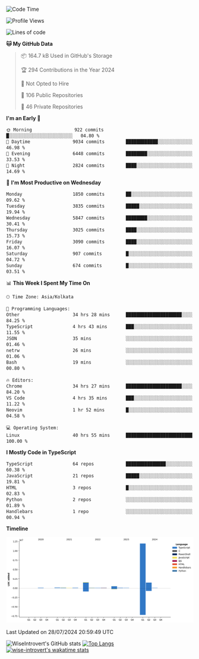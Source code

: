 <!--START_SECTION:waka-->
![Code Time](http://img.shields.io/badge/Code%20Time-1%2C985%20hrs%2032%20mins-blue)

![Profile Views](http://img.shields.io/badge/Profile%20Views-3-blue)

![Lines of code](https://img.shields.io/badge/From%20Hello%20World%20I%27ve%20Written-16.2%20million%20lines%20of%20code-blue)

**🐱 My GitHub Data** 

> 📦 164.7 kB Used in GitHub's Storage 
 > 
> 🏆 294 Contributions in the Year 2024
 > 
> 🚫 Not Opted to Hire
 > 
> 📜 106 Public Repositories 
 > 
> 🔑 46 Private Repositories 
 > 
**I'm an Early 🐤** 

```text
🌞 Morning                922 commits         █░░░░░░░░░░░░░░░░░░░░░░░░   04.80 % 
🌆 Daytime                9034 commits        ████████████░░░░░░░░░░░░░   46.98 % 
🌃 Evening                6448 commits        ████████░░░░░░░░░░░░░░░░░   33.53 % 
🌙 Night                  2824 commits        ████░░░░░░░░░░░░░░░░░░░░░   14.69 % 
```
📅 **I'm Most Productive on Wednesday** 

```text
Monday                   1850 commits        ██░░░░░░░░░░░░░░░░░░░░░░░   09.62 % 
Tuesday                  3835 commits        █████░░░░░░░░░░░░░░░░░░░░   19.94 % 
Wednesday                5847 commits        ████████░░░░░░░░░░░░░░░░░   30.41 % 
Thursday                 3025 commits        ████░░░░░░░░░░░░░░░░░░░░░   15.73 % 
Friday                   3090 commits        ████░░░░░░░░░░░░░░░░░░░░░   16.07 % 
Saturday                 907 commits         █░░░░░░░░░░░░░░░░░░░░░░░░   04.72 % 
Sunday                   674 commits         █░░░░░░░░░░░░░░░░░░░░░░░░   03.51 % 
```


📊 **This Week I Spent My Time On** 

```text
🕑︎ Time Zone: Asia/Kolkata

💬 Programming Languages: 
Other                    34 hrs 28 mins      █████████████████████░░░░   84.25 % 
TypeScript               4 hrs 43 mins       ███░░░░░░░░░░░░░░░░░░░░░░   11.55 % 
JSON                     35 mins             ░░░░░░░░░░░░░░░░░░░░░░░░░   01.46 % 
netrw                    26 mins             ░░░░░░░░░░░░░░░░░░░░░░░░░   01.06 % 
Bash                     19 mins             ░░░░░░░░░░░░░░░░░░░░░░░░░   00.80 % 

🔥 Editors: 
Chrome                   34 hrs 27 mins      █████████████████████░░░░   84.20 % 
VS Code                  4 hrs 35 mins       ███░░░░░░░░░░░░░░░░░░░░░░   11.22 % 
Neovim                   1 hr 52 mins        █░░░░░░░░░░░░░░░░░░░░░░░░   04.58 % 

💻 Operating System: 
Linux                    40 hrs 55 mins      █████████████████████████   100.00 % 
```

**I Mostly Code in TypeScript** 

```text
TypeScript               64 repos            ███████████████░░░░░░░░░░   60.38 % 
JavaScript               21 repos            █████░░░░░░░░░░░░░░░░░░░░   19.81 % 
HTML                     3 repos             █░░░░░░░░░░░░░░░░░░░░░░░░   02.83 % 
Python                   2 repos             ░░░░░░░░░░░░░░░░░░░░░░░░░   01.89 % 
Handlebars               1 repo              ░░░░░░░░░░░░░░░░░░░░░░░░░   00.94 % 
```



**Timeline**

![Lines of Code chart](https://raw.githubusercontent.com/wise-introvert/wise-introvert/master/assets/bar_graph.png)


 Last Updated on 28/07/2024 20:59:49 UTC
<!--END_SECTION:waka-->

![WiseIntrovert's GitHub stats](https://github-readme-stats.vercel.app/api?username=wise-introvert&count_private=true&show_icons=true)
[![Top Langs](https://github-readme-stats.vercel.app/api/top-langs/?username=wise-introvert&langs_count=10)](https://github.com/anuraghazra/github-readme-stats)
[![wise-introvert's wakatime stats](https://github-readme-stats.vercel.app/api/wakatime?username=wiseintrovert)](https://github.com/anuraghazra/github-readme-stats)
